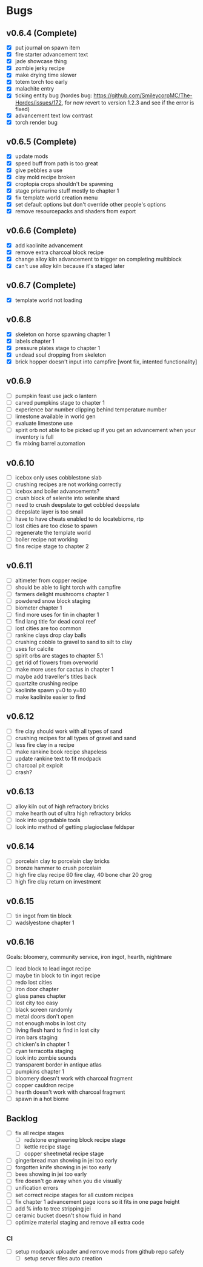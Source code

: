 # Bugs

## v0.6.4 (Complete)

- [x] put journal on spawn item
- [x] fire starter advancement text
- [x] jade showcase thing
- [x] zombie jerky recipe
- [x] make drying time slower
- [x] totem torch too early
- [x] malachite entry
- [x] ticking entity bug (hordes bug: https://github.com/SmileycorpMC/The-Hordes/issues/172, for now revert to version 1.2.3 and see if the error is fixed)
- [x] advancement text low contrast
- [x] torch render bug

## v0.6.5 (Complete)

- [x] update mods
- [x] speed buff from path is too great
- [x] give pebbles a use
- [x] clay mold recipe broken
- [x] croptopia crops shouldn't be spawning
- [x] stage prismarine stuff mostly to chapter 1
- [x] fix template world creation menu
- [x] set default options but don't override other people's options
- [x] remove resourcepacks and shaders from export

## v0.6.6 (Complete)

- [x] add kaolinite advancement
- [x] remove extra charcoal block recipe
- [x] change alloy kiln advancement to trigger on completing multiblock
- [x] can't use alloy kiln because it's staged later

## v0.6.7 (Complete)

- [x] template world not loading

## v0.6.8

- [x] skeleton on horse spawning chapter 1
- [x] labels chapter 1
- [x] pressure plates stage to chapter 1
- [x] undead soul dropping from skeleton
- [x] brick hopper doesn't input into campfire [wont fix, intented functionality]

## v0.6.9

- [ ] pumpkin feast use jack o lantern
- [ ] carved pumpkins stage to chapter 1
- [ ] experience bar number clipping behind temperature number
- [ ] limestone available in world gen
- [ ] evaluate limestone use
- [ ] spirit orb not able to be picked up if you get an advancement when your inventory is full
- [ ] fix mixing barrel automation

## v0.6.10

- [ ] icebox only uses cobblestone slab
- [ ] crushing recipes are not working correctly
- [ ] icebox and boiler advancements?
- [ ] crush block of selenite into selenite shard
- [ ] need to crush deepslate to get cobbled deepslate
- [ ] deepslate layer is too small
- [ ] have to have cheats enabled to do locatebiome, rtp
- [ ] lost cities are too close to spawn
- [ ] regenerate the template world
- [ ] boiler recipe not working
- [ ] fins recipe stage to chapter 2

## v0.6.11

- [ ] altimeter from copper recipe
- [ ] should be able to light torch with campfire
- [ ] farmers delight mushrooms chapter 1
- [ ] powdered snow block staging
- [ ] biometer chapter 1
- [ ] find more uses for tin in chapter 1
- [ ] find lang title for dead coral reef
- [ ] lost cities are too common
- [ ] rankine clays drop clay balls
- [ ] crushing cobble to gravel to sand to silt to clay
- [ ] uses for calcite
- [ ] spirit orbs are stages to chapter 5.1
- [ ] get rid of flowers from overworld
- [ ] make more uses for cactus in chapter 1
- [ ] maybe add traveller's titles back
- [ ] quartzite crushing recipe
- [ ] kaolinite spawn y=0 to y=80
- [ ] make kaolinite easier to find

## v0.6.12

- [ ] fire clay should work with all types of sand
- [ ] crushing recipes for all types of gravel and sand
- [ ] less fire clay in a recipe
- [ ] make rankine book recipe shapeless
- [ ] update rankine text to fit modpack
- [ ] charcoal pit exploit
- [ ] crash?

## v0.6.13

- [ ] alloy kiln out of high refractory bricks
- [ ] make hearth out of ultra high refractory bricks
- [ ] look into upgradable tools
- [ ] look into method of getting plagioclase feldspar

## v0.6.14

- [ ] porcelain clay to porcelain clay bricks
- [ ] bronze hammer to crush porcelain
- [ ] high fire clay recipe 60 fire clay, 40 bone char 20 grog
- [ ] high fire clay return on investment

## v0.6.15

- [ ] tin ingot from tin block
- [ ] wadslyestone chapter 1

## v0.6.16

Goals: bloomery, community service, iron ingot, hearth, nightmare

- [ ] lead block to lead ingot recipe
- [ ] maybe tin block to tin ingot recipe
- [ ] redo lost cities
- [ ] iron door chapter
- [ ] glass panes chapter
- [ ] lost city too easy
- [ ] black screen randomly
- [ ] metal doors don't open
- [ ] not enough mobs in lost city
- [ ] living flesh hard to find in lost city
- [ ] iron bars staging
- [ ] chicken's in chapter 1
- [ ] cyan terracotta staging
- [ ] look into zombie sounds
- [ ] transparent border in antique atlas
- [ ] pumpkins chapter 1
- [ ] bloomery doesn't work with charcoal fragment
- [ ] copper cauldron recipe
- [ ] hearth doesn't work with charcoal fragment
- [ ] spawn in a hot biome

## Backlog

- [ ] fix all recipe stages
  - [ ] redstone engineering block recipe stage
  - [ ] kettle recipe stage
  - [ ] copper sheetmetal recipe stage
- [ ] gingerbread man showing in jei too early
- [ ] forgotten knife showing in jei too early
- [ ] bees showing in jei too early
- [ ] fire doesn't go away when you die visually
- [ ] unification errors
- [ ] set correct recipe stages for all custom recipes
- [ ] fix chapter 1 advancement page icons so it fits in one page height
- [ ] add % info to tree stripping jei
- [ ] ceramic bucket doesn't show fluid in hand
- [ ] optimize material staging and remove all extra code

### CI

- [ ] setup modpack uploader and remove mods from github repo safely
  - [ ] setup server files auto creation
